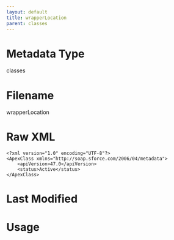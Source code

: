 ```yaml
---
layout: default
title: wrapperLocation
parent: classes
---
```

# Metadata Type
classes


# Filename 
wrapperLocation


# Raw XML
```
<?xml version="1.0" encoding="UTF-8"?>
<ApexClass xmlns="http://soap.sforce.com/2006/04/metadata">
    <apiVersion>47.0</apiVersion>
    <status>Active</status>
</ApexClass>
```


# Last Modified


# Usage
